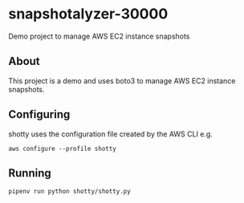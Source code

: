 # snapshotalyzer-30000
Demo project to manage AWS EC2 instance snapshots

## About

This project is a demo and uses boto3 to manage AWS EC2 instance snapshots.

## Configuring

shotty uses the configuration file created by the AWS CLI e.g.

`aws configure --profile shotty`

## Running

`pipenv run python shotty/shotty.py`
